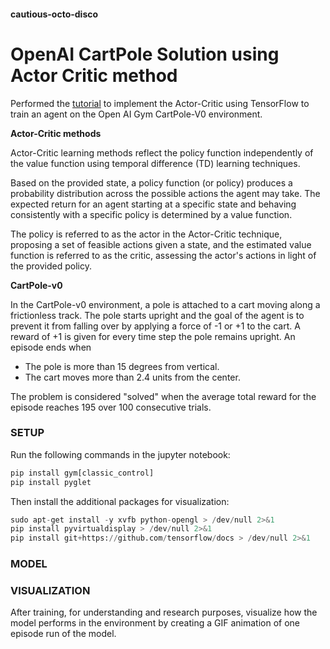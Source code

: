 #### cautious-octo-disco

# **OpenAI CartPole Solution using Actor Critic method**

Performed the [tutorial](https://www.tensorflow.org/tutorials/reinforcement_learning/actor_critic) to implement the Actor-Critic using TensorFlow to train an agent on the Open AI Gym CartPole-V0 environment.

**Actor-Critic methods**

Actor-Critic learning methods reflect the policy function independently of the value function using temporal difference (TD) learning techniques.

Based on the provided state, a policy function (or policy) produces a probability distribution across the possible actions the agent may take. The expected return for an agent starting at a specific state and behaving consistently with a specific policy is determined by a value function.

The policy is referred to as the actor in the Actor-Critic technique, proposing a set of feasible actions given a state, and the estimated value function is referred to as the critic, assessing the actor's actions in light of the provided policy.

**CartPole-v0**

In the CartPole-v0 environment, a pole is attached to a cart moving along a frictionless track. The pole starts upright and the goal of the agent is to prevent it from falling over by applying a force of -1 or +1 to the cart. A reward of +1 is given for every time step the pole remains upright. An episode ends when 
- The pole is more than 15 degrees from vertical.
- The cart moves more than 2.4 units from the center.

The problem is considered "solved" when the average total reward for the episode reaches 195 over 100 consecutive trials.

### **SETUP**

Run the following commands in the jupyter notebook:
```python
pip install gym[classic_control]
pip install pyglet

```
Then install the additional packages for visualization:
```python
sudo apt-get install -y xvfb python-opengl > /dev/null 2>&1
pip install pyvirtualdisplay > /dev/null 2>&1
pip install git+https://github.com/tensorflow/docs > /dev/null 2>&1
```

### **MODEL**


### **VISUALIZATION**

After training, for understanding and research purposes, visualize how the model performs in the environment by creating a GIF animation of one episode run of the model. 
